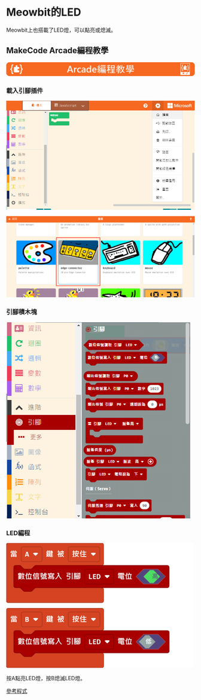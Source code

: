 # Meowbit的LED

Meowbit上也搭載了LED燈，可以點亮或熄滅。

## MakeCode Arcade編程教學

![](./images/acbanner.png)

### 載入引腳插件

![](./images/sd5.png)

![](./images/led1.png)

### 引腳積木塊

![](./images/led2.png)

### LED編程

![](./images/led3.png)

按A點亮LED燈，按B熄滅LED燈。

[參考程式](https://makecode.com/_FHs7jp8L3erd)